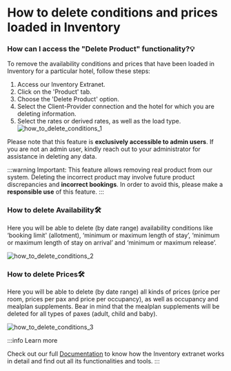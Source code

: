 ﻿---
sidebar_position: 6
---

# How to delete conditions and prices loaded in Inventory

### How can I access the "Delete Product" functionality?💡
To remove the availability conditions and prices that have been loaded in Inventory for a particular hotel, follow these steps:
1. Access our Inventory Extranet.
1. Click on the 'Product' tab.
1. Choose the 'Delete Product' option.
1. Select the Client-Provider connection and the hotel for which you are deleting information.
1. Select the rates or derived rates, as well as the load type.
	![how_to_delete_conditions_1](https://storage.travelgate.com/kbase/how_to_delete_conditions_1.jpg)
 
Please note that this feature is **exclusively accessible to admin users**. If you are not an admin user, kindly reach out to your administrator for assistance in deleting any data.

:::warning Important:
This feature allows removing real product from our system. Deleting the incorrect product may involve future product discrepancies and **incorrect bookings**. In order to avoid this, please make a **responsible use** of this feature.
:::

### How to delete Availability🛠️
Here you will be able to delete (by date range) availability conditions like ‘booking limit' (allotment), ‘minimum or maximum length of stay’, ‘minimum or maximum length of stay on arrival’ and ‘minimum or maximum release’.

![how_to_delete_conditions_2](https://storage.travelgate.com/kbase/how_to_delete_conditions_2.jpg)

### How to delete Prices🛠️
Here you will be able to delete (by date range) all kinds of prices (price per room, prices per pax and price per occupancy), as well as occupancy and mealplan supplements. Bear in mind that the mealplan supplements will be deleted for all types of paxes (adult, child and baby).

![how_to_delete_conditions_3](https://storage.travelgate.com/kbase/how_to_delete_conditions_3.jpg)

:::info Learn more

Check out our full [Documentation](/docs/apps/inventory/extranet/overview) to know how the Inventory extranet works in detail and find out all its functionalities and tools. 
::: 